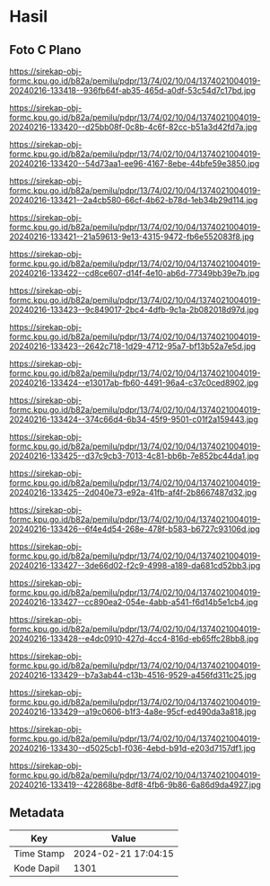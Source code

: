 # Hasil

## Foto C Plano

https://sirekap-obj-formc.kpu.go.id/b82a/pemilu/pdpr/13/74/02/10/04/1374021004019-20240216-133418--936fb64f-ab35-465d-a0df-53c54d7c17bd.jpg

https://sirekap-obj-formc.kpu.go.id/b82a/pemilu/pdpr/13/74/02/10/04/1374021004019-20240216-133420--d25bb08f-0c8b-4c6f-82cc-b51a3d42fd7a.jpg

https://sirekap-obj-formc.kpu.go.id/b82a/pemilu/pdpr/13/74/02/10/04/1374021004019-20240216-133420--54d73aa1-ee96-4167-8ebe-44bfe59e3850.jpg

https://sirekap-obj-formc.kpu.go.id/b82a/pemilu/pdpr/13/74/02/10/04/1374021004019-20240216-133421--2a4cb580-66cf-4b62-b78d-1eb34b29d114.jpg

https://sirekap-obj-formc.kpu.go.id/b82a/pemilu/pdpr/13/74/02/10/04/1374021004019-20240216-133421--21a59613-9e13-4315-9472-fb6e552083f8.jpg

https://sirekap-obj-formc.kpu.go.id/b82a/pemilu/pdpr/13/74/02/10/04/1374021004019-20240216-133422--cd8ce607-d14f-4e10-ab6d-77349bb39e7b.jpg

https://sirekap-obj-formc.kpu.go.id/b82a/pemilu/pdpr/13/74/02/10/04/1374021004019-20240216-133423--9c849017-2bc4-4dfb-9c1a-2b082018d97d.jpg

https://sirekap-obj-formc.kpu.go.id/b82a/pemilu/pdpr/13/74/02/10/04/1374021004019-20240216-133423--2642c718-1d29-4712-95a7-bf13b52a7e5d.jpg

https://sirekap-obj-formc.kpu.go.id/b82a/pemilu/pdpr/13/74/02/10/04/1374021004019-20240216-133424--e13017ab-fb60-4491-96a4-c37c0ced8902.jpg

https://sirekap-obj-formc.kpu.go.id/b82a/pemilu/pdpr/13/74/02/10/04/1374021004019-20240216-133424--374c66d4-6b34-45f9-9501-c01f2a159443.jpg

https://sirekap-obj-formc.kpu.go.id/b82a/pemilu/pdpr/13/74/02/10/04/1374021004019-20240216-133425--d37c9cb3-7013-4c81-bb6b-7e852bc44da1.jpg

https://sirekap-obj-formc.kpu.go.id/b82a/pemilu/pdpr/13/74/02/10/04/1374021004019-20240216-133425--2d040e73-e92a-41fb-af4f-2b8667487d32.jpg

https://sirekap-obj-formc.kpu.go.id/b82a/pemilu/pdpr/13/74/02/10/04/1374021004019-20240216-133426--6f4e4d54-268e-478f-b583-b6727c93106d.jpg

https://sirekap-obj-formc.kpu.go.id/b82a/pemilu/pdpr/13/74/02/10/04/1374021004019-20240216-133427--3de66d02-f2c9-4998-a189-da681cd52bb3.jpg

https://sirekap-obj-formc.kpu.go.id/b82a/pemilu/pdpr/13/74/02/10/04/1374021004019-20240216-133427--cc890ea2-054e-4abb-a541-f6d14b5e1cb4.jpg

https://sirekap-obj-formc.kpu.go.id/b82a/pemilu/pdpr/13/74/02/10/04/1374021004019-20240216-133428--e4dc0910-427d-4cc4-816d-eb65ffc28bb8.jpg

https://sirekap-obj-formc.kpu.go.id/b82a/pemilu/pdpr/13/74/02/10/04/1374021004019-20240216-133429--b7a3ab44-c13b-4516-9529-a456fd311c25.jpg

https://sirekap-obj-formc.kpu.go.id/b82a/pemilu/pdpr/13/74/02/10/04/1374021004019-20240216-133429--a19c0606-b1f3-4a8e-95cf-ed490da3a818.jpg

https://sirekap-obj-formc.kpu.go.id/b82a/pemilu/pdpr/13/74/02/10/04/1374021004019-20240216-133430--d5025cb1-f036-4ebd-b91d-e203d7157df1.jpg

https://sirekap-obj-formc.kpu.go.id/b82a/pemilu/pdpr/13/74/02/10/04/1374021004019-20240216-133419--422868be-8df8-4fb6-9b86-6a86d9da4927.jpg


## Metadata

| Key        | Value               |
| ---------- | ------------------- |
| Time Stamp | 2024-02-21 17:04:15 |
| Kode Dapil | 1301                |



